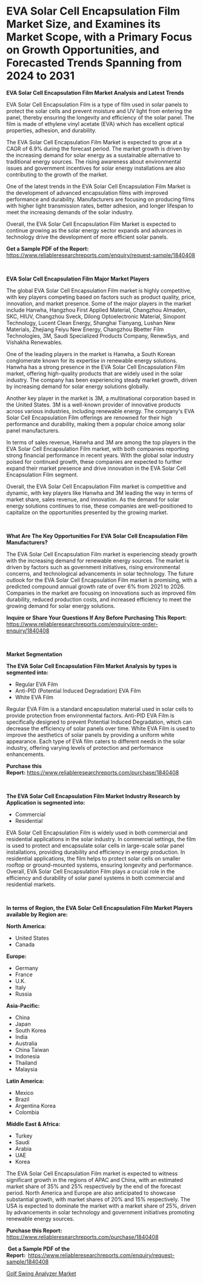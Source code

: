 <p><h1>EVA Solar Cell Encapsulation Film Market Size, and Examines its Market Scope, with a Primary Focus on Growth Opportunities, and Forecasted Trends Spanning from 2024 to 2031</h1></p><p><strong>EVA Solar Cell Encapsulation Film Market Analysis and Latest Trends</strong></p>
<p><p>EVA Solar Cell Encapsulation Film is a type of film used in solar panels to protect the solar cells and prevent moisture and UV light from entering the panel, thereby ensuring the longevity and efficiency of the solar panel. The film is made of ethylene vinyl acetate (EVA) which has excellent optical properties, adhesion, and durability.</p><p>The EVA Solar Cell Encapsulation Film Market is expected to grow at a CAGR of 6.9% during the forecast period. The market growth is driven by the increasing demand for solar energy as a sustainable alternative to traditional energy sources. The rising awareness about environmental issues and government incentives for solar energy installations are also contributing to the growth of the market.</p><p>One of the latest trends in the EVA Solar Cell Encapsulation Film Market is the development of advanced encapsulation films with improved performance and durability. Manufacturers are focusing on producing films with higher light transmission rates, better adhesion, and longer lifespan to meet the increasing demands of the solar industry.</p><p>Overall, the EVA Solar Cell Encapsulation Film Market is expected to continue growing as the solar energy sector expands and advances in technology drive the development of more efficient solar panels.</p></p>
<p><strong>Get a Sample PDF of the Report:&nbsp;</strong> <a href="https://www.reliableresearchreports.com/enquiry/request-sample/1840408">https://www.reliableresearchreports.com/enquiry/request-sample/1840408</a></p>
<p>&nbsp;</p>
<p><strong>EVA Solar Cell Encapsulation Film Major Market Players</strong></p>
<p><p>The global EVA Solar Cell Encapsulation Film market is highly competitive, with key players competing based on factors such as product quality, price, innovation, and market presence. Some of the major players in the market include Hanwha, Hangzhou First Applied Material, Changzhou Almaden, SKC, HIUV, Changzhou Sveck, Dilong Optoelectronic Material, Sinopont Technology, Lucent Clean Energy, Shanghai Tianyang, Lushan New Materials, Zhejiang Feiyu New Energy, Changzhou Bbetter Film Technologies, 3M, Saudi Specialized Products Company, RenewSys, and Vishakha Renewables.</p><p>One of the leading players in the market is Hanwha, a South Korean conglomerate known for its expertise in renewable energy solutions. Hanwha has a strong presence in the EVA Solar Cell Encapsulation Film market, offering high-quality products that are widely used in the solar industry. The company has been experiencing steady market growth, driven by increasing demand for solar energy solutions globally.</p><p>Another key player in the market is 3M, a multinational corporation based in the United States. 3M is a well-known provider of innovative products across various industries, including renewable energy. The company's EVA Solar Cell Encapsulation Film offerings are renowned for their high performance and durability, making them a popular choice among solar panel manufacturers.</p><p>In terms of sales revenue, Hanwha and 3M are among the top players in the EVA Solar Cell Encapsulation Film market, with both companies reporting strong financial performance in recent years. With the global solar industry poised for continued growth, these companies are expected to further expand their market presence and drive innovation in the EVA Solar Cell Encapsulation Film segment.</p><p>Overall, the EVA Solar Cell Encapsulation Film market is competitive and dynamic, with key players like Hanwha and 3M leading the way in terms of market share, sales revenue, and innovation. As the demand for solar energy solutions continues to rise, these companies are well-positioned to capitalize on the opportunities presented by the growing market.</p></p>
<p>&nbsp;</p>
<p><strong>What Are The Key Opportunities For EVA Solar Cell Encapsulation Film Manufacturers?</strong></p>
<p><p>The EVA Solar Cell Encapsulation Film market is experiencing steady growth with the increasing demand for renewable energy sources. The market is driven by factors such as government initiatives, rising environmental concerns, and technological advancements in solar technology. The future outlook for the EVA Solar Cell Encapsulation Film market is promising, with a predicted compound annual growth rate of over 6% from 2021 to 2026. Companies in the market are focusing on innovations such as improved film durability, reduced production costs, and increased efficiency to meet the growing demand for solar energy solutions.</p></p>
<p><strong>Inquire or Share Your Questions If Any Before Purchasing This Report:</strong> <a href="https://www.reliableresearchreports.com/enquiry/pre-order-enquiry/1840408">https://www.reliableresearchreports.com/enquiry/pre-order-enquiry/1840408</a></p>
<p>&nbsp;</p>
<p><strong>Market Segmentation</strong></p>
<p><strong>The EVA Solar Cell Encapsulation Film Market Analysis by types is segmented into:</strong></p>
<p><ul><li>Regular EVA Film</li><li>Anti-PID (Potential Induced Degradation) EVA Film</li><li>White EVA Film</li></ul></p>
<p><p>Regular EVA Film is a standard encapsulation material used in solar cells to provide protection from environmental factors. Anti-PID EVA Film is specifically designed to prevent Potential Induced Degradation, which can decrease the efficiency of solar panels over time. White EVA Film is used to improve the aesthetics of solar panels by providing a uniform white appearance. Each type of EVA film caters to different needs in the solar industry, offering varying levels of protection and performance enhancements.</p></p>
<p><strong>Purchase this Report:&nbsp;</strong><a href="https://www.reliableresearchreports.com/purchase/1840408">https://www.reliableresearchreports.com/purchase/1840408</a></p>
<p>&nbsp;</p>
<p><strong>The EVA Solar Cell Encapsulation Film Market Industry Research by Application is segmented into:</strong></p>
<p><ul><li>Commercial</li><li>Residential</li></ul></p>
<p><p>EVA Solar Cell Encapsulation Film is widely used in both commercial and residential applications in the solar industry. In commercial settings, the film is used to protect and encapsulate solar cells in large-scale solar panel installations, providing durability and efficiency in energy production. In residential applications, the film helps to protect solar cells on smaller rooftop or ground-mounted systems, ensuring longevity and performance. Overall, EVA Solar Cell Encapsulation Film plays a crucial role in the efficiency and durability of solar panel systems in both commercial and residential markets.</p></p>
<p>&nbsp;</p>
<p><strong>In terms of Region, the EVA Solar Cell Encapsulation Film Market Players available by Region are:</strong></p>
<p>
    <p> <strong> North America: </strong>
        <ul>
            <li>United States</li>
            <li>Canada</li>
        </ul>
        </p> 
    <p> <strong> Europe: </strong>
        <ul>
            <li>Germany</li>
            <li>France</li>
            <li>U.K.</li>
            <li>Italy</li>
            <li>Russia</li>
        </ul>
        </p> 
    <p> <strong> Asia-Pacific: </strong>
        <ul>
            <li>China</li>
            <li>Japan</li>
            <li>South Korea</li>
            <li>India</li>
            <li>Australia</li>
            <li>China Taiwan</li>
            <li>Indonesia</li>
            <li>Thailand</li>
            <li>Malaysia</li>
        </ul>
        </p> 
    <p> <strong> Latin America: </strong>
        <ul>
            <li>Mexico</li>
            <li>Brazil</li>
            <li>Argentina Korea</li>
            <li>Colombia</li>
        </ul>
        </p> 
    <p> <strong> Middle East & Africa: </strong>
        <ul>
            <li>Turkey</li>
            <li>Saudi</li>
            <li>Arabia</li>
            <li>UAE</li>
            <li>Korea</li>
        </ul>
    </p>
    </p>
<p><p>The EVA Solar Cell Encapsulation Film market is expected to witness significant growth in the regions of APAC and China, with an estimated market share of 35% and 25% respectively by the end of the forecast period. North America and Europe are also anticipated to showcase substantial growth, with market shares of 20% and 15% respectively. The USA is expected to dominate the market with a market share of 25%, driven by advancements in solar technology and government initiatives promoting renewable energy sources.</p></p>
<p><strong>Purchase this Report: </strong><a href="https://www.reliableresearchreports.com/purchase/1840408">https://www.reliableresearchreports.com/purchase/1840408</a></p>
<p>&nbsp;<strong>Get a Sample PDF of the Report:&nbsp;&nbsp;</strong><a href="https://www.reliableresearchreports.com/enquiry/request-sample/1840408">https://www.reliableresearchreports.com/enquiry/request-sample/1840408</a></p>
<p><strong></strong></p>
<p><p><a href="https://acidic-farm-354.notion.site/Golf-Swing-Analyzer-Market-Research-Report-Provides-Critical-Insights-that-can-help-Shape-Business-D-b822487cf9854b6889299c781fab8858">Golf Swing Analyzer Market</a></p></p>